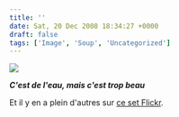 ```yaml
---
title: ''
date: Sat, 20 Dec 2008 18:34:27 +0000
draft: false
tags: ['Image', 'Soup', 'Uncategorized']
---
```


![](https://madd0.files.wordpress.com/2008/12/rcxxgaq0nhq5mj1rilz89wnzo1_500.jpg)

**_C'est de l'eau, mais c'est trop beau_**

Et il y en a plein d'autres sur [ce set Flickr](http://www.flickr.com/photos/fotoopa_hs/sets/72157604178274003/).